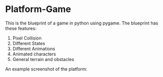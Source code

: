 # Platform-Game
This is the blueprint of a game in python using pygame. The blueprint has these features:
1. Pixel Collision
2. Different States
3. Different Animations
4. Animated characters
5. General terrain and obstacles

An example screenshot of the platform:





